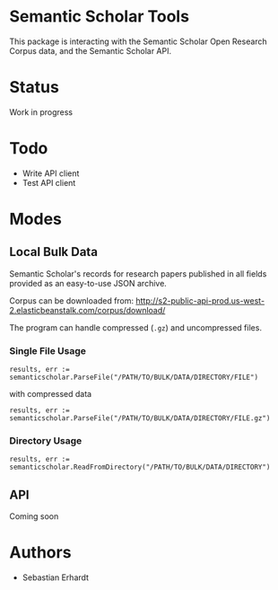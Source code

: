 # Semantic Scholar Tools

This package is interacting with the Semantic Scholar Open Research Corpus data,
and the Semantic Scholar API.

# Status
Work in progress

# Todo
* Write API client
* Test API client

# Modes

## Local Bulk Data
Semantic Scholar's records for research papers published in all fields provided as an easy-to-use JSON archive.

Corpus can be downloaded from:
http://s2-public-api-prod.us-west-2.elasticbeanstalk.com/corpus/download/

The program can handle compressed (`.gz`) and uncompressed files.

### Single File Usage
```
results, err := semanticscholar.ParseFile("/PATH/TO/BULK/DATA/DIRECTORY/FILE")
```

with compressed data
```
results, err := semanticscholar.ParseFile("/PATH/TO/BULK/DATA/DIRECTORY/FILE.gz")
```

### Directory Usage
```
results, err := semanticscholar.ReadFromDirectory("/PATH/TO/BULK/DATA/DIRECTORY")
```

## API

Coming soon

# Authors
* Sebastian Erhardt

